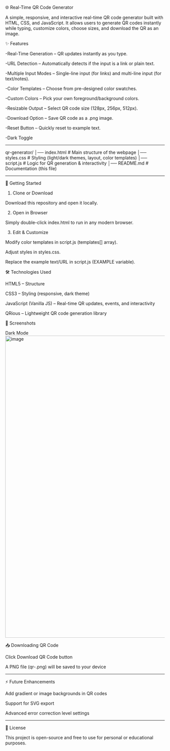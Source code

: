 🌐 Real-Time QR Code Generator

A simple, responsive, and interactive real-time QR code generator built with HTML, CSS, and JavaScript.
It allows users to generate QR codes instantly while typing, customize colors, choose sizes, and download the QR as an image.

✨ Features

-Real-Time Generation – QR updates instantly as you type.

-URL Detection – Automatically detects if the input is a link or plain text.

-Multiple Input Modes – Single-line input (for links) and multi-line input (for text/notes).

-Color Templates – Choose from pre-designed color swatches.

-Custom Colors – Pick your own foreground/background colors.

-Resizable Output – Select QR code size (128px, 256px, 512px).

-Download Option – Save QR code as a .png image.

-Reset Button – Quickly reset to example text.

-Dark Toggle

------------------------------------------------------------------------------------------------------------------------------------------------

qr-generator/
│── index.html      # Main structure of the webpage
│── styles.css      # Styling (light/dark themes, layout, color templates)
│── script.js       # Logic for QR generation & interactivity
│── README.md       # Documentation (this file)

------------------------------------------------------------------------------------------------------------------------------------------------
🚀 Getting Started
1. Clone or Download

Download this repository and open it locally.

2. Open in Browser

Simply double-click index.html to run in any modern browser.

3. Edit & Customize

Modify color templates in script.js (templates[] array).

Adjust styles in styles.css.

Replace the example text/URL in script.js (EXAMPLE variable).

🛠️ Technologies Used

HTML5 – Structure

CSS3 – Styling (responsive, dark theme)

JavaScript (Vanilla JS) – Real-time QR updates, events, and interactivity

QRious
 – Lightweight QR code generation library

 📸 Screenshots
 
Dark Mode
<img width="1873" height="952" alt="image" src="https://github.com/user-attachments/assets/b5a74cb2-b15a-4ae1-bd9e-b145a001f3a1" />

📥 Downloading QR Code

Click Download QR Code button

A PNG file (qr-<timestamp>.png) will be saved to your device

------------------------------------------------------------------------------------------------------------------------------------------------
⚡ Future Enhancements

Add gradient or image backgrounds in QR codes

Support for SVG export

Advanced error correction level settings

------------------------------------------------------------------------------------------------------------------------------------------------
📄 License

This project is open-source and free to use for personal or educational purposes.



